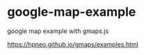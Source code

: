 google-map-example
==================

google map example with gmaps.js

https://hpneo.github.io/gmaps/examples.html
